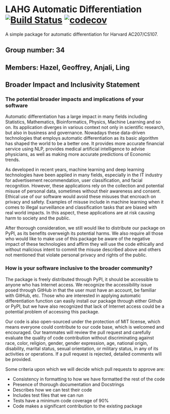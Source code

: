 # LAHG Automatic Differentiation [![Build Status](https://app.travis-ci.com/cs107-lahg/cs107-FinalProject.svg?token=EBNKXkiBqDrUCF2XhQZz&branch=main)](https://app.travis-ci.com/cs107-lahg/cs107-FinalProject) [![codecov](https://codecov.io/gh/cs107-lahg/cs107-FinalProject/branch/main/graph/badge.svg?token=8M04YJW24L)](https://codecov.io/gh/cs107-lahg/cs107-FinalProject)

A simple package for automatic differentiation for Harvard AC207/CS107.

## Group number: 34

## Members: Hazel, Geoffrey, Anjali, Ling

## Broader Impact and Inclusivity Statement

### The potential broader impacts and implications of your software

Automatic differentiation has a large impact in many fields including Statistics, Mathematics, Bioinformatics, Physics, Machine Learning and so on. Its application diverges in various context not only in scientific research, but also in business and governance. Nowadays these data-driven technologies that employs automatic differentiation as its basic algorithm has shaped the world to be a better one. It provides more accurate financial service using NLP, provides medical artificial intelligence to advise physicians, as well as making more accurate predictions of Economic trends.

As developed in recent years, machine learning and deep learning technologies have been applied in many fields, especially in the IT industry for advertisement recommendation, user classification, and facial recognition. However, these applications rely on the collection and potential misuse of personal data, sometimes without their awareness and consent. Ethical use of our software would avoid these misuses that encroach on privacy and safety. Examples of misuse include in machine learning when it comes to illegal surveillance and classification tasks that are biased with real world impacts. In this aspect, these applications are at risk causing harm to society and the public.

After thorough consideration, we still would like to distribute our package on PyPI, as its benefits overweigh its potential harms. We also require all those who would like to make use of this package be aware of the negative impact of these technologies and affirm they will use the code ethically and without malicious intent to commit the misuse described above and others not mentioned that violate personal privacy and rights of the public.

### How is your software inclusive to the broader community?

The package is freely distributed through PyPI, it should be accessible to anyone who has Internet access. We recognize the accessibility issue posed through GitHub in that the user must have an account, be familiar with GitHub, etc. Those who are interested in applying automatic differentiation function can easily install our package through either Github or PyPI, but we have also recognized that lack of Internet access could be a potential problem of accessing this package.

Our code is also open-sourced under the protection of MIT license, which means everyone could contribute to our code base, which is welcomed and encouraged. Our teammates will review the pull request and carefully evaluate the quality of code contribution without discriminating against race, color, religion, gender, gender expression, age, national origin, disability, marital status, sexual orientation, or military status, in any of its activities or operations. If a pull request is rejected, detailed comments will be provided.

Some criteria upon which we will decide which pull requests to approve are:

- Consistency in formatting to how we have formatted the rest of the code
- Presence of thorough documentation and Docstrings
- Describes how we can test their code
- Includes test files that we can run
- Tests have a minimum code coverage of 90%
- Code makes a significant contribution to the existing package
